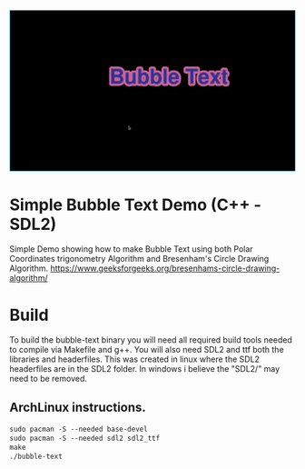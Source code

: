 ![Screenshot](../screenshot.png)

# Simple Bubble Text Demo (C++ - SDL2)
Simple Demo showing how to make Bubble Text using both Polar Coordinates trigonometry Algorithm and Bresenham's Circle Drawing Algorithm. https://www.geeksforgeeks.org/bresenhams-circle-drawing-algorithm/

# Build
To build the bubble-text binary you will need all required build tools needed to compile via Makefile and g++. You will also need SDL2 and ttf both the libraries and headerfiles. This was created in linux where the SDL2 headerfiles are in the SDL2 folder. In windows i believe the "SDL2/" may need to be removed.

## ArchLinux instructions.

    sudo pacman -S --needed base-devel
    sudo pacman -S --needed sdl2 sdl2_ttf
    make
    ./bubble-text
